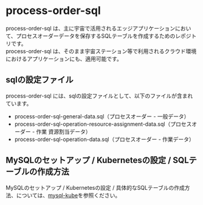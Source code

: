 # process-order-sql    

process-order-sql は、主に宇宙で活用されるエッジアプリケーションにおいて、プロセスオーダーデータを保存するSQLテーブルを作成するためのレポジトリです。  
process-order-sql は、そのまま宇宙ステーション等で利用されるクラウド環境におけるアプリケーションにも、適用可能です。  

## sqlの設定ファイル

process-order-sql には、sqlの設定ファイルとして、以下のファイルが含まれています。  

* process-order-sql-general-data.sql（プロセスオーダー - 一般データ）
* process-order-sql-operation-resource-assignment-data.sql（プロセスオーダー - 作業 資源割当データ）
* process-order-sql-operation-data.sql（プロセスオーダー - 作業データ）

## MySQLのセットアップ / Kubernetesの設定 / SQLテーブルの作成方法
MySQLのセットアップ / Kubernetesの設定 / 具体的なSQLテーブルの作成方法、については、[mysql-kube](https://github.com/latonaio/mysql-kube)を参照ください。

